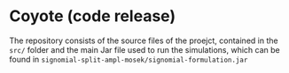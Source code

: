 # Coyote (code release)

The repository consists of the source files of the proejct, contained in the `src/` folder and the main Jar file used to run the simulations, which can be found in `signomial-split-ampl-mosek/signomial-formulation.jar`
